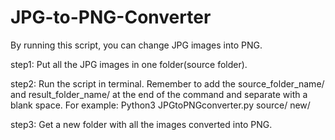 # JPG-to-PNG-Converter

By running this script, you can change JPG images into PNG. 

step1: 
Put all the JPG images in one folder(source folder).

step2:
Run the script in terminal.
Remember to add the source_folder_name/ and result_folder_name/ at the end of the command and separate with a blank space.
For example: Python3 JPGtoPNGconverter.py source/ new/

step3:
Get a new folder with all the images converted into PNG. 
